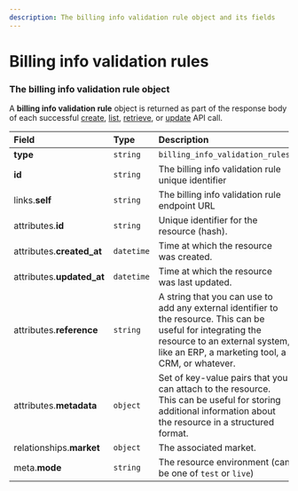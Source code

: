 ```yaml
---
description: The billing info validation rule object and its fields
---
```


# Billing info validation rules



### The billing info validation rule object

A **billing info validation rule** object is returned as part of the response body of each successful
[create](https://docs.commercelayer.io/api/resources/billing_info_validation_rules/create_billing_info_validation_rule),
[list](https://docs.commercelayer.io/api/resources/billing_info_validation_rules/list_billing_info_validation_rules),
[retrieve](https://docs.commercelayer.io/api/resources/billing_info_validation_rules/retrieve_billing_info_validation_rule),
or [update](https://docs.commercelayer.io/api/resources/billing_info_validation_rules/update_billing_info_validation_rule) API call.

| Field | Type | Description |
| :--- | :--- | :--- |
| **type** | `string` | `billing_info_validation_rules` |
| **id** | `string` | The billing info validation rule unique identifier |
| links.**self** | `string` | The billing info validation rule endpoint URL |
| attributes.**id** | `string` | Unique identifier for the resource (hash). |
| attributes.**created_at** | `datetime` | Time at which the resource was created. |
| attributes.**updated_at** | `datetime` | Time at which the resource was last updated. |
| attributes.**reference** | `string` | A string that you can use to add any external identifier to the resource. This can be useful for integrating the resource to an external system, like an ERP, a marketing tool, a CRM, or whatever. |
| attributes.**metadata** | `object` | Set of key-value pairs that you can attach to the resource. This can be useful for storing additional information about the resource in a structured format. |
| relationships.**market** | `object` | The associated market. |
| meta.**mode** | `string` | The resource environment \(can be one of `test` or `live`\) |
